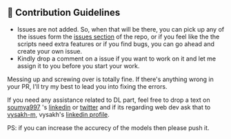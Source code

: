 ## 🤝 Contribution Guidelines

- Issues are not added. So, when that will be there, you can pick up any of the issues form the [issues section](https://github.com/vysakh-m/Virtual-Doc/issues) of the repo, or if you feel like the the scripts need extra features or if you find bugs, you can go ahead and create your own issue.
- Kindly drop a comment on a issue if you want to work on it and let me assign it to you before you start your work.

Messing up and screwing over is totally fine. If there's anything wrong in your PR, I'll try my best to lead you into fixing the errors.

If you need any assistance related to DL part, feel free to drop a text on [soumya997](https://github.com/soumya997/) 's [linkedin](https://www.linkedin.com/in/soumyadip-sarkar-173901183/) or [twitter](https://twitter.com/Soumya997Sarkar)
and if its regarding web dev ask that to [vysakh-m](https://github.com/vysakh-m/), vysakh's [linkedin profile](https://www.linkedin.com/in/vysakh-m/).


PS: if you can increase the accurecy of the models then please push it.

